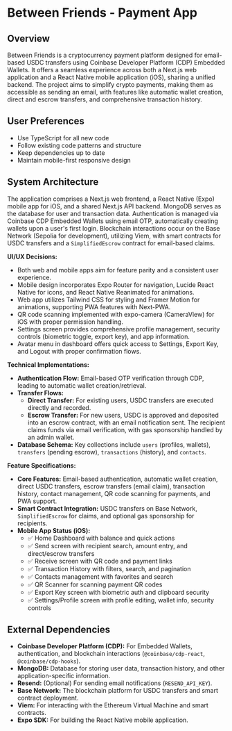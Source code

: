# Between Friends - Payment App

## Overview
Between Friends is a cryptocurrency payment platform designed for email-based USDC transfers using Coinbase Developer Platform (CDP) Embedded Wallets. It offers a seamless experience across both a Next.js web application and a React Native mobile application (iOS), sharing a unified backend. The project aims to simplify crypto payments, making them as accessible as sending an email, with features like automatic wallet creation, direct and escrow transfers, and comprehensive transaction history.

## User Preferences
- Use TypeScript for all new code
- Follow existing code patterns and structure
- Keep dependencies up to date
- Maintain mobile-first responsive design

## System Architecture
The application comprises a Next.js web frontend, a React Native (Expo) mobile app for iOS, and a shared Next.js API backend. MongoDB serves as the database for user and transaction data. Authentication is managed via Coinbase CDP Embedded Wallets using email OTP, automatically creating wallets upon a user's first login. Blockchain interactions occur on the Base Network (Sepolia for development), utilizing Viem, with smart contracts for USDC transfers and a `SimplifiedEscrow` contract for email-based claims.

**UI/UX Decisions:**
- Both web and mobile apps aim for feature parity and a consistent user experience.
- Mobile design incorporates Expo Router for navigation, Lucide React Native for icons, and React Native Reanimated for animations.
- Web app utilizes Tailwind CSS for styling and Framer Motion for animations, supporting PWA features with Next-PWA.
- QR code scanning implemented with expo-camera (CameraView) for iOS with proper permission handling.
- Settings screen provides comprehensive profile management, security controls (biometric toggle, export key), and app information.
- Avatar menu in dashboard offers quick access to Settings, Export Key, and Logout with proper confirmation flows.

**Technical Implementations:**
- **Authentication Flow:** Email-based OTP verification through CDP, leading to automatic wallet creation/retrieval.
- **Transfer Flows:**
    - **Direct Transfer:** For existing users, USDC transfers are executed directly and recorded.
    - **Escrow Transfer:** For new users, USDC is approved and deposited into an escrow contract, with an email notification sent. The recipient claims funds via email verification, with gas sponsorship handled by an admin wallet.
- **Database Schema:** Key collections include `users` (profiles, wallets), `transfers` (pending escrow), `transactions` (history), and `contacts`.

**Feature Specifications:**
- **Core Features:** Email-based authentication, automatic wallet creation, direct USDC transfers, escrow transfers (email claim), transaction history, contact management, QR code scanning for payments, and PWA support.
- **Smart Contract Integration:** USDC transfers on Base Network, `SimplifiedEscrow` for claims, and optional gas sponsorship for recipients.
- **Mobile App Status (iOS):**
  - ✅ Home Dashboard with balance and quick actions
  - ✅ Send screen with recipient search, amount entry, and direct/escrow transfers
  - ✅ Receive screen with QR code and payment links
  - ✅ Transaction History with filters, search, and pagination
  - ✅ Contacts management with favorites and search
  - ✅ QR Scanner for scanning payment QR codes
  - ✅ Export Key screen with biometric auth and clipboard security
  - ✅ Settings/Profile screen with profile editing, wallet info, security controls

## External Dependencies
- **Coinbase Developer Platform (CDP):** For Embedded Wallets, authentication, and blockchain interactions (`@coinbase/cdp-react`, `@coinbase/cdp-hooks`).
- **MongoDB:** Database for storing user data, transaction history, and other application-specific information.
- **Resend:** (Optional) For sending email notifications (`RESEND_API_KEY`).
- **Base Network:** The blockchain platform for USDC transfers and smart contract deployment.
- **Viem:** For interacting with the Ethereum Virtual Machine and smart contracts.
- **Expo SDK:** For building the React Native mobile application.